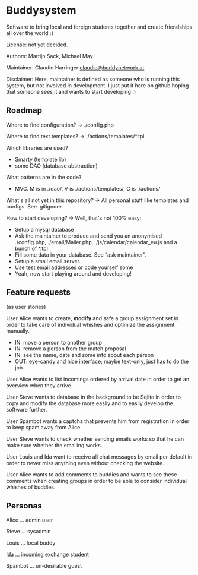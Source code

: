 Buddysystem
===========

Software to bring local and foreign students together and create friendships
all over the world :)

License: not yet decided.

Authors: Martijn Sack, Michael May

Maintainer: Claudio Harringer <claudio@buddynetwork.at>

Disclaimer: Here, maintainer is defined as someone who is running this system,
but not involved in development. I just put it here on github
hoping that someone sees it and wants to start developing :)

Roadmap
-------

Where to find configuration? -> ./config.php

Where to find text templates? -> ./actions/templates/\*.tpl

Which libraries are used?

* Smarty (template lib)
* some DAO (database abstraction)

What patterns are in the code?

* MVC. M is in ./dao/, V is ./actions/templates/, C is ./actions/

What's all not yet in this repository?
-> All personal stuff like templates and configs. See .gitignore.

How to start developing? -> Well, that's not 100% easy:

* Setup a mysql database
* Ask the maintainer to produce and send you an anonymised
  ./config.php, ./email/Mailer.php, ./js/calendar/calendar\_eu.js
  and a bunch of \*.tpl
* Fill some data in your database. See "ask maintainer".
* Setup a small email server.
* Use test email addresses or code yourself some 
* Yeah, now start playing around and developing!

Feature requests
----------------
(as user stories)

User Alice wants to create, **modify** and safe a group assignment set
in order to take care of individual whishes
and optimize the assignment manually.

* IN: move a person to another group
* IN: remove a person from the match proposal
* IN: see the name, date and some info about each person
* OUT: eye-candy and nice interface; maybe text-only, just has to do the job

User Alice wants to list incomings ordered by arrival date
in order to get an overview when they arrive.

User Steve wants to database in the background to be Sqlite
in order to copy and modify the database more easily
and to easily develop the software further.

User Spambot wants a captcha that prevents him from registration
in order to keep spam away from Alice.

User Steve wants to check whether sending emails works
so that he can make sure whether the emailing works.

User Louis and Ida want to receive all chat messages by email per default
in order to never miss anything even without checking the website.

User Alice wants to add comments to buddies
and wants to see these comments when creating groups
in order to be able to consider individual whishes of buddies.

Personas
---

Alice ... admin user

Steve ... sysadmin

Louis ... local buddy

Ida ... incoming exchange student

Spambot ... un-desirable guest
